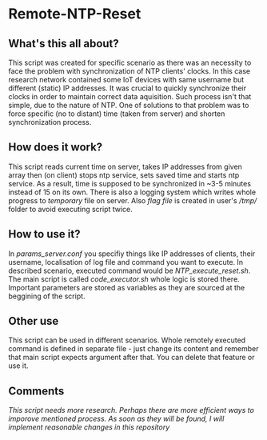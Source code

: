 # Remote-NTP-Reset
## What's this all about?
This script was created for specific scenario as there was an necessity to face the problem with synchronization of NTP clients' clocks. In this case research network contained some IoT devices with same username but different (static) IP addresses. It was crucial to quickly synchronize their clocks in order to maintain correct data aquisition. Such process isn't that simple, due to the nature of NTP. One of solutions to that problem was to force specific (no to distant) time (taken from server) and shorten synchronization process. 
## How does it work?
This script reads current time on server, takes IP addresses from given array then (on client) stops ntp service, sets saved time and starts ntp service. As a result, time is supposed to be synchronized in ~3-5 minutes instead of 15 on its own. 
There is also a logging system which writes whole progress to *temporary* file on server. Also *flag file* is created in user's */tmp/* folder to avoid executing script twice. 
## How to use it?
In *params_server.conf* you specifiy things like IP addresses of clients, their username, localisation of log file and command you want to execute. In described scenario, executed command would be *NTP_execute_reset.sh*. The main script is called *code_executor.sh* whole logic is stored there. Important parameters are stored as variables as they are sourced at the beggining of the script.  
## Other use
This script can be used in different scenarios. Whole remotely executed command is defined in separate file - just change its content and remember that main script expects argument after that. You can delete that feature or use it. 
## Comments
*This script needs more research. Perhaps there are more efficient ways to imporove mentioned process. As soon as they will be found, I will implement reasonable changes in this repository*
